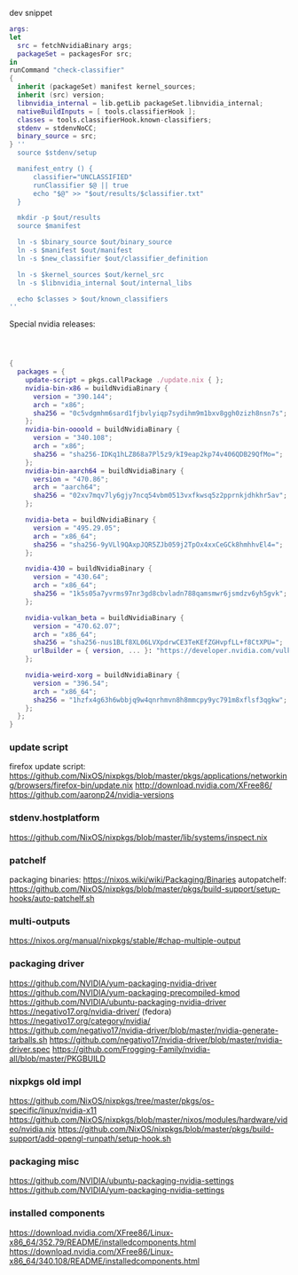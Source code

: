 dev snippet
```nix
args:
let
  src = fetchNvidiaBinary args;
  packageSet = packagesFor src;
in
runCommand "check-classifier"
{
  inherit (packageSet) manifest kernel_sources;
  inherit (src) version;
  libnvidia_internal = lib.getLib packageSet.libnvidia_internal;
  nativeBuildInputs = [ tools.classifierHook ];
  classes = tools.classifierHook.known-classifiers;
  stdenv = stdenvNoCC;
  binary_source = src;
} ''
  source $stdenv/setup

  manifest_entry () {
      classifier="UNCLASSIFIED"
      runClassifier $@ || true
      echo "$@" >> "$out/results/$classifier.txt"
  }

  mkdir -p $out/results
  source $manifest

  ln -s $binary_source $out/binary_source
  ln -s $manifest $out/manifest
  ln -s $new_classifier $out/classifier_definition

  ln -s $kernel_sources $out/kernel_src
  ln -s $libnvidia_internal $out/internal_libs

  echo $classes > $out/known_classifiers
''
```

Special nvidia releases:
```nix



{
  packages = {
    update-script = pkgs.callPackage ./update.nix { };
    nvidia-bin-x86 = buildNvidiaBinary {
      version = "390.144";
      arch = "x86";
      sha256 = "0c5vdgmhm6sard1fjbvlyiqp7sydihm9m1bxv8ggh0zizh8nsn7s";
    };
    nvidia-bin-oooold = buildNvidiaBinary {
      version = "340.108";
      arch = "x86";
      sha256 = "sha256-IDKq1hLZ868a7Pl5z9/kI9eap2kp74v406QDB29QfMo=";
    };
    nvidia-bin-aarch64 = buildNvidiaBinary {
      version = "470.86";
      arch = "aarch64";
      sha256 = "02xv7mqv7ly6gjy7ncq54vbm0513vxfkwsq5z2pprnkjdhkhr5av";
    };

    nvidia-beta = buildNvidiaBinary {
      version = "495.29.05";
      arch = "x86_64";
      sha256 = "sha256-9yVLl9QAxpJQR5ZJb059j2TpOx4xxCeGCk8hmhhvEl4=";
    };

    nvidia-430 = buildNvidiaBinary {
      version = "430.64";
      arch = "x86_64";
      sha256 = "1k5s05a7yvrms97nr3gd8cbvladn788qamsmwr6jsmdzv6yh5gvk";
    };

    nvidia-vulkan_beta = buildNvidiaBinary {
      version = "470.62.07";
      arch = "x86_64";
      sha256 = "sha256-nus1BLf8XL06LVXpdrwCE3TeKEfZGHvpfLL+f8CtXPU=";
      urlBuilder = { version, ... }: "https://developer.nvidia.com/vulkan-beta-${lib.concatStrings (lib.splitString "." version)}-linux";
    };

    nvidia-weird-xorg = buildNvidiaBinary {
      version = "396.54";
      arch = "x86_64";
      sha256 = "1hzfx4g63h6wbbjq9w4qnrhmvn8h8mmcpy9yc791m8xflsf3qgkw";
    };
  };
}
```

### update script
firefox update script: https://github.com/NixOS/nixpkgs/blob/master/pkgs/applications/networking/browsers/firefox-bin/update.nix
http://download.nvidia.com/XFree86/
https://github.com/aaronp24/nvidia-versions

### stdenv.hostplatform
https://github.com/NixOS/nixpkgs/blob/master/lib/systems/inspect.nix

### patchelf
packaging binaries: https://nixos.wiki/wiki/Packaging/Binaries
autopatchelf: https://github.com/NixOS/nixpkgs/blob/master/pkgs/build-support/setup-hooks/auto-patchelf.sh

### multi-outputs
https://nixos.org/manual/nixpkgs/stable/#chap-multiple-output

### packaging driver
https://github.com/NVIDIA/yum-packaging-nvidia-driver
https://github.com/NVIDIA/yum-packaging-precompiled-kmod
https://github.com/NVIDIA/ubuntu-packaging-nvidia-driver
https://negativo17.org/nvidia-driver/ (fedora)
https://negativo17.org/category/nvidia/
https://github.com/negativo17/nvidia-driver/blob/master/nvidia-generate-tarballs.sh
https://github.com/negativo17/nvidia-driver/blob/master/nvidia-driver.spec
https://github.com/Frogging-Family/nvidia-all/blob/master/PKGBUILD

### nixpkgs old impl
https://github.com/NixOS/nixpkgs/tree/master/pkgs/os-specific/linux/nvidia-x11
https://github.com/NixOS/nixpkgs/blob/master/nixos/modules/hardware/video/nvidia.nix
https://github.com/NixOS/nixpkgs/blob/master/pkgs/build-support/add-opengl-runpath/setup-hook.sh

### packaging misc
https://github.com/NVIDIA/ubuntu-packaging-nvidia-settings
https://github.com/NVIDIA/yum-packaging-nvidia-settings

### installed components
https://download.nvidia.com/XFree86/Linux-x86_64/352.79/README/installedcomponents.html
https://download.nvidia.com/XFree86/Linux-x86_64/340.108/README/installedcomponents.html
